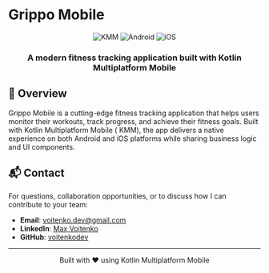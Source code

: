 # Grippo Mobile

<div align="center">
  <img src="https://img.shields.io/badge/KMM-Multiplatform-7F52FF?style=for-the-badge&logo=kotlin&logoColor=white" alt="KMM">
  <img src="https://img.shields.io/badge/Android-3DDC84?style=for-the-badge&logo=android&logoColor=white" alt="Android">
  <img src="https://img.shields.io/badge/iOS-000000?style=for-the-badge&logo=ios&logoColor=white" alt="iOS">
</div>

<div align="center">
  <h3>A modern fitness tracking application built with Kotlin Multiplatform Mobile</h3>
</div>

## 📱 Overview

Grippo Mobile is a cutting-edge fitness tracking application that helps users monitor their
workouts, track progress, and achieve their fitness goals. Built with Kotlin Multiplatform Mobile (
KMM), the app delivers a native experience on both Android and iOS platforms while sharing business
logic and UI components.

## 📬 Contact

For questions, collaboration opportunities, or to discuss how I can contribute to your team:

- **Email**: [voitenko.dev@gmail.com](mailto:your.email@example.com)
- **LinkedIn**: [Max Voitenko](https://www.linkedin.com/in/max-voitenko)
- **GitHub**: [voitenkodev](https://github.com/voitenkodev)

---

<div align="center">
  <p>Built with ❤️ using Kotlin Multiplatform Mobile</p>
</div>
